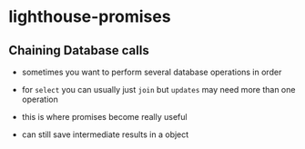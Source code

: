 # lighthouse-promises

## Chaining Database calls

- sometimes you want to perform several database operations in order

- for `select` you can usually just `join` but `updates` may need more than one operation

- this is where promises become really useful

- can still save intermediate results in a object